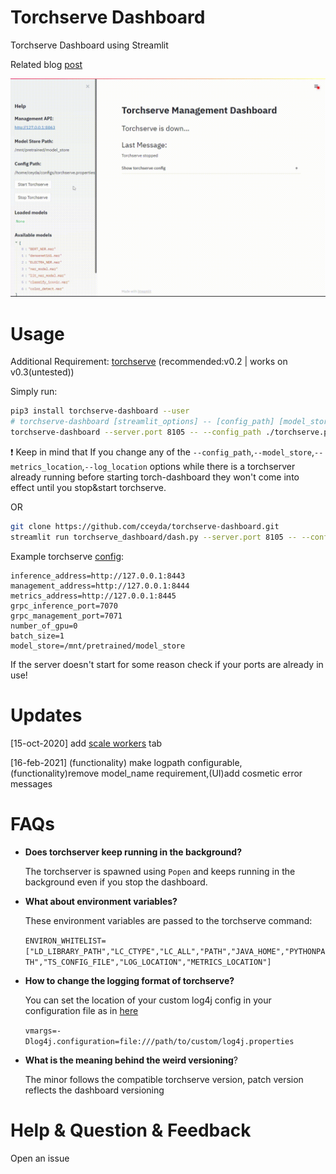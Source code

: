 # Torchserve Dashboard

Torchserve Dashboard using Streamlit

Related blog [post](https://cceyda.github.io/blog/torchserve/streamlit/dashboard/2020/10/15/torchserve.html)

![Demo](assets/dashboard_demo.gif)

# Usage
Additional Requirement: 
[torchserve](https://github.com/pytorch/serve/tree/v0.2.0#install-torchserve) (recommended:v0.2 | works on v0.3(untested))

Simply run:

```bash
pip3 install torchserve-dashboard --user
# torchserve-dashboard [streamlit_options] -- [config_path] [model_store(optional)] [log_location(optional)] [metrics_location(optional)]
torchserve-dashboard --server.port 8105 -- --config_path ./torchserve.properties --model_store ./model_store
```

:exclamation: Keep in mind that If you change any of the `--config_path`,`--model_store`,`--metrics_location`,`--log_location` options while there is a torchserver already running before starting torch-dashboard they won't come into effect until you stop&start torchserve.

OR 
```bash
git clone https://github.com/cceyda/torchserve-dashboard.git
streamlit run torchserve_dashboard/dash.py --server.port 8105 -- --config_path ./torchserve.properties 
```
Example torchserve [config](https://pytorch.org/serve/configuration.html):

```
inference_address=http://127.0.0.1:8443
management_address=http://127.0.0.1:8444
metrics_address=http://127.0.0.1:8445
grpc_inference_port=7070
grpc_management_port=7071
number_of_gpu=0
batch_size=1
model_store=/mnt/pretrained/model_store
```

If the server doesn't start for some reason check if your ports are already in use!

# Updates
[15-oct-2020] add [scale workers](https://pytorch.org/serve/management_api.html#scale-workers) tab 

[16-feb-2021] (functionality) make logpath configurable,(functionality)remove model_name requirement,(UI)add cosmetic error messages

# FAQs
- **Does torchserver keep running in the background?**

    The torchserver is spawned using `Popen` and keeps running in the background even if you stop the dashboard.

- **What about environment variables?**

    These environment variables are passed to the torchserve command:
    
    `ENVIRON_WHITELIST=["LD_LIBRARY_PATH","LC_CTYPE","LC_ALL","PATH","JAVA_HOME","PYTHONPATH","TS_CONFIG_FILE","LOG_LOCATION","METRICS_LOCATION"]`

- **How to change the logging format of torchserve?**

    You can set the location of your custom log4j config in your configuration file as in [here](https://pytorch.org/serve/logging.html#provide-with-config-properties)
    
    `vmargs=-Dlog4j.configuration=file:///path/to/custom/log4j.properties`
    
- **What is the meaning behind the weird versioning**?

    The minor follows the compatible torchserve version, patch version reflects the dashboard versioning
    
# Help & Question & Feedback

Open an issue



